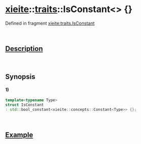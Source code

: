 # [xieite](../../xieite.md)\:\:[traits](../../traits.md)\:\:IsConstant\<\> \{\}
Defined in fragment [xieite:traits.IsConstant](../../../src/traits/is_constant.cpp)

&nbsp;

## [Description](../concepts/constant.md#Description)

&nbsp;

## Synopsis
#### 1)
```cpp
template<typename Type>
struct IsConstant
: std::bool_constant<xieite::concepts::Constant<Type>> {};
```

&nbsp;

## [Example](../concepts/constant.md#Example)
